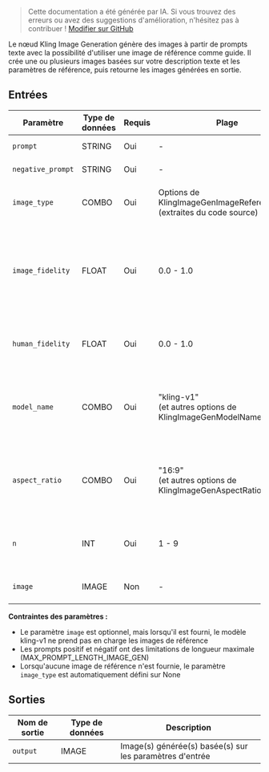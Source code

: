 > Cette documentation a été générée par IA. Si vous trouvez des erreurs ou avez des suggestions d'amélioration, n'hésitez pas à contribuer ! [Modifier sur GitHub](https://github.com/Comfy-Org/embedded-docs/blob/main/comfyui_embedded_docs/docs/KlingImageGenerationNode/fr.md)

Le nœud Kling Image Generation génère des images à partir de prompts texte avec la possibilité d'utiliser une image de référence comme guide. Il crée une ou plusieurs images basées sur votre description texte et les paramètres de référence, puis retourne les images générées en sortie.

## Entrées

| Paramètre | Type de données | Requis | Plage | Description |
|-----------|-----------|----------|-------|-------------|
| `prompt` | STRING | Oui | - | Prompt texte positif |
| `negative_prompt` | STRING | Oui | - | Prompt texte négatif |
| `image_type` | COMBO | Oui | Options de KlingImageGenImageReferenceType<br>(extraites du code source) | Sélection du type de référence d'image |
| `image_fidelity` | FLOAT | Oui | 0.0 - 1.0 | Intensité de référence pour les images téléchargées par l'utilisateur (par défaut : 0.5) |
| `human_fidelity` | FLOAT | Oui | 0.0 - 1.0 | Similarité de référence du sujet (par défaut : 0.45) |
| `model_name` | COMBO | Oui | "kling-v1"<br>(et autres options de KlingImageGenModelName) | Sélection du modèle pour la génération d'images (par défaut : "kling-v1") |
| `aspect_ratio` | COMBO | Oui | "16:9"<br>(et autres options de KlingImageGenAspectRatio) | Ratio d'aspect pour les images générées (par défaut : "16:9") |
| `n` | INT | Oui | 1 - 9 | Nombre d'images générées (par défaut : 1) |
| `image` | IMAGE | Non | - | Image de référence optionnelle |

**Contraintes des paramètres :**

- Le paramètre `image` est optionnel, mais lorsqu'il est fourni, le modèle kling-v1 ne prend pas en charge les images de référence
- Les prompts positif et négatif ont des limitations de longueur maximale (MAX_PROMPT_LENGTH_IMAGE_GEN)
- Lorsqu'aucune image de référence n'est fournie, le paramètre `image_type` est automatiquement défini sur None

## Sorties

| Nom de sortie | Type de données | Description |
|-------------|-----------|-------------|
| `output` | IMAGE | Image(s) générée(s) basée(s) sur les paramètres d'entrée |
